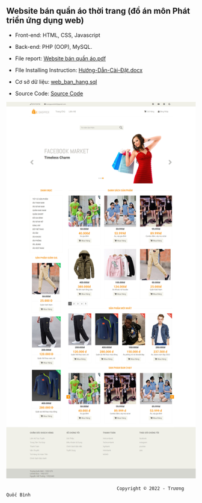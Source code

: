 ## Website bán quần áo thời trang (đồ án môn Phát triển ứng dụng web)

- Front-end: HTML, CSS, Javascript

- Back-end: PHP (OOP), MySQL.

- File report: [Website bán quần áo.pdf](https://github.com/binhkun2/website_buy_clothes/blob/main/Website%20b%C3%A1n%20qu%E1%BA%A7n%20%C3%A1o.pdf)

- FIle Installing Instruction: [Hướng-Dẫn-Cài-Đặt.docx](https://github.com/binhkun2/website_buy_clothes/blob/main/H%C6%B0%E1%BB%9Bng-D%E1%BA%ABn-C%C3%A0i-%C4%90%E1%BA%B7t.docx)

- Cơ sở dữ liệu: [web_ban_hang.sql](https://github.com/binhkun2/website_buy_clothes/blob/main/web_ban_hang.sql)

- Source Code: [Source Code](https://github.com/binhkun2/website_buy_clothes/tree/main/web_quan_ao)


<p align='center'><img style="height: 1000px" "width: 600px" src="https://github.com/binhkun2/website_buy_clothes/blob/main/demo.png"></p>

<!-- Footer -->
&emsp;&emsp;&emsp;&emsp;&emsp;&emsp;&emsp;&emsp;&emsp;&emsp;&emsp;&emsp;&emsp;&emsp;&emsp;&emsp;&emsp;&emsp;&emsp;&emsp;&emsp;`Copyright © 2022 - Trương Quốc Bình`
